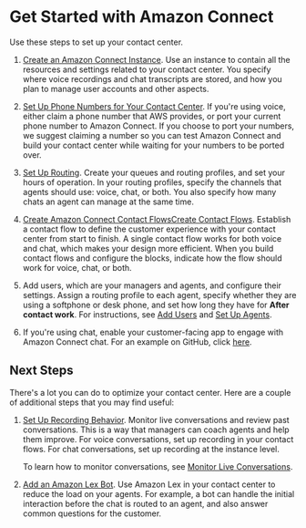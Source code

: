 # Get Started with Amazon Connect<a name="amazon-connect-get-started"></a>

Use these steps to set up your contact center\.  

1. [Create an Amazon Connect Instance](amazon-connect-instances.md)\. Use an instance to contain all the resources and settings related to your contact center\. You specify where voice recordings and chat transcripts are stored, and how you plan to manage user accounts and other aspects\. 

1. [Set Up Phone Numbers for Your Contact Center](contact-center-phone-number.md)\. If you're using voice, either claim a phone number that AWS provides, or port your current phone number to Amazon Connect\. If you choose to port your numbers, we suggest claiming a number so you can test Amazon Connect and build your contact center while waiting for your numbers to be ported over\. 

1. [Set Up Routing](connect-queues.md)\. Create your queues and routing profiles, and set your hours of operation\. In your routing profiles, specify the channels that agents should use: voice, chat, or both\. You also specify how many chats an agent can manage at the same time\.

1. [Create Amazon Connect Contact FlowsCreate Contact Flows](connect-contact-flows.md)\. Establish a contact flow to define the customer experience with your contact center from start to finish\. A single contact flow works for both voice and chat, which makes your design more efficient\. When you build contact flows and configure the blocks, indicate how the flow should work for voice, chat, or both\. 

1. Add users, which are your managers and agents, and configure their settings\. Assign a routing profile to each agent, specify whether they are using a softphone or desk phone, and set how long they have for **After contact work**\. For instructions, see [Add Users](user-management.md) and [Set Up Agents](connect-agents.md)\. 

1. If you're using chat, enable your customer\-facing app to engage with Amazon Connect chat\. For an example on GitHub, click [here](https://github.com/amazon-connect/amazon-connect-chat-ui-examples/tree/master/cloudformationTemplates/asyncCustomerChatUX)\. 

## Next Steps<a name="w16aac10b7"></a>

There's a lot you can do to optimize your contact center\. Here are a couple of additional steps that you may find useful: 

1. [Set Up Recording Behavior](set-up-recordings.md)\. Monitor live conversations and review past conversations\. This is a way that managers can coach agents and help them improve\. For voice conversations, set up recording in your contact flows\. For chat conversations, set up recording at the instance level\. 

   To learn how to monitor conversations, see [Monitor Live Conversations](monitor-conversations.md)\.

1. [Add an Amazon Lex Bot](amazon-lex.md)\. Use Amazon Lex in your contact center to reduce the load on your agents\. For example, a bot can handle the initial interaction before the chat is routed to an agent, and also answer common questions for the customer\. 